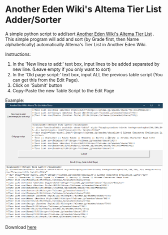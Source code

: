 # Another Eden Wiki's Altema Tier List Adder/Sorter
A simple python script to add/sort [Another Eden Wiki's Altema Tier List](https://anothereden.miraheze.org/wiki/Tier_Lists/Altema) .
This simple program will add and sort (by Grade first, then Name alphabetically) automatically Altema's Tier List in Another Eden Wiki.

Instructions:
1. In the 'New lines to add:' text box, input lines to be added separated by new line. (Leave empty if you only want to sort)
2. In the 'Old page script:' text box, input ALL the previous table script (You can get this from the Edit Page).
3. Click on 'Submit' button
4. Copy-Paste the new Table Script to the Edit Page

Example:
![alt text](https://raw.githubusercontent.com/adXerg/Another-Eden-Wiki-Tier-List-Adder-Sorter/master/ss.PNG)

Download [here](https://github.com/adXerg/Another-Eden-Wiki-Tier-List-Adder-Sorter/releases/latest)
